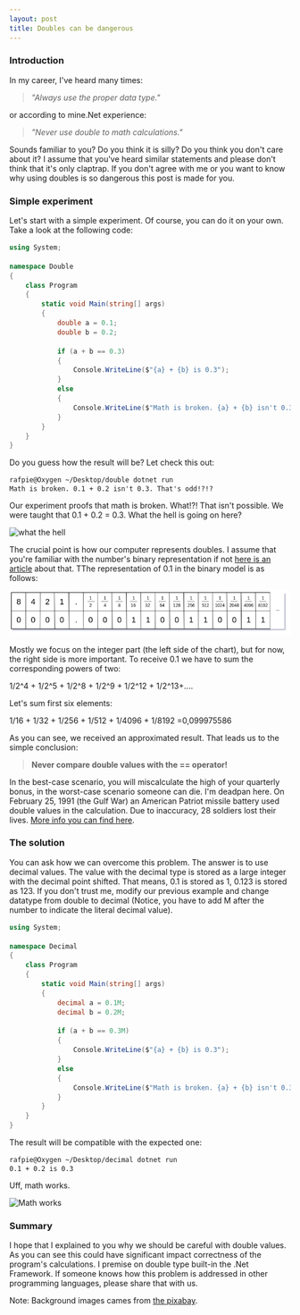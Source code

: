 ```yaml
---
layout: post
title: Doubles can be dangerous
---
```


### Introduction

In my career, I've heard many times: 

> *"Always use the proper data type."*

or according to mine.Net experience: 

> *"Never use double to math calculations."*

Sounds familiar to you? Do you think it is silly? Do you think you don't care about it? I assume that you've heard similar statements and please don't think that it's only claptrap. If you don't agree with me or you want to know why using doubles is so dangerous this post is made for you.

### Simple experiment

Let's start with a simple experiment. Of course, you can do it on your own. Take a look at the following code:

```csharp
using System;

namespace Double
{
    class Program
    {
        static void Main(string[] args)
        {
            double a = 0.1;
            double b = 0.2;

            if (a + b == 0.3)
            {
                Console.WriteLine($"{a} + {b} is 0.3");
            }
            else
            {
                Console.WriteLine($"Math is broken. {a} + {b} isn't 0.3. That's odd!?!?");
            }
        }
    }
}
```

Do you guess how the result will be? Let check this out:

```
rafpie@Oxygen ~/Desktop/double dotnet run
Math is broken. 0.1 + 0.2 isn't 0.3. That's odd!?!?

```

Our experiment proofs that math is broken. What!?! That isn't possible. We were taught that 0.1 + 0.2 = 0.3. What the hell is going on here? 

![what the hell](https://media.giphy.com/media/1r6KkcEU0qyu4/giphy.gif)

The crucial point is how our computer represents doubles. I assume that you're familiar with the number's binary representation if not [here is an article](https://www.bottomupcs.com/chapter01.xhtml) about that. TThe representation of 0.1 in the binary model is as follows:

![0.1 in binary representation](https://raw.githubusercontent.com/rafalpienkowski/resources/master/double-can-be-dangerous/binary_representation.png)

Mostly we focus on the integer part (the left side of the chart), but for now, the right side is more important. To receive 0.1 we have to sum the corresponding powers of two:

1/2^4 + 1/2^5 + 1/2^8 + 1/2^9 + 1/2^12 + 1/2^13+....

Let's sum first six elements:

1/16 + 1/32 + 1/256 + 1/512 + 1/4096 + 1/8192 =0,099975586

As you can see, we received an approximated result. That leads us to the simple conclusion:

> **Never compare double values with the == operator!**

In the best-case scenario, you will miscalculate the high of your quarterly bonus, in the worst-case scenario someone can die. I'm deadpan here. On February 25, 1991 (the Gulf War) an American Patriot missile battery used double values in the calculation. Due to inaccuracy, 28 soldiers lost their lives. [More info you can find here](http://www-users.math.umn.edu/~arnold/disasters/patriot.html).

### The solution

You can ask how we can overcome this problem. The answer is to use decimal values. The value with the decimal type is stored as a large integer with the decimal point shifted. That means, 0.1 is stored as 1, 0.123 is stored as 123. If you don't trust me, modify our previous example and change datatype from double to decimal (Notice, you have to add M after the number to indicate the literal decimal value). 

```csharp
using System;

namespace Decimal
{
    class Program
    {
        static void Main(string[] args)
        {
            decimal a = 0.1M;
            decimal b = 0.2M;

            if (a + b == 0.3M)
            {
                Console.WriteLine($"{a} + {b} is 0.3");
            }
            else
            {
                Console.WriteLine($"Math is broken. {a} + {b} isn't 0.3. That's odd!?!?");
            }
        }
    }
}
```


The result will be compatible with the expected one:

```
rafpie@Oxygen ~/Desktop/decimal dotnet run
0.1 + 0.2 is 0.3

```

Uff, math works.

![Math works](https://media.giphy.com/media/jIv6pfqKiIvHPYZO6y/giphy.gif)


### Summary

I hope that I explained to you why we should be careful with double values. As you can see this could have significant impact correctness of the program's calculations.
I premise on double type built-in the .Net Framework. If someone knows how this problem is addressed in other programming languages, please share that with us.


Note: Background images cames from [the pixabay](https://pixabay.com/photos/nuclear-weapons-test-nuclear-weapon-67557/).
